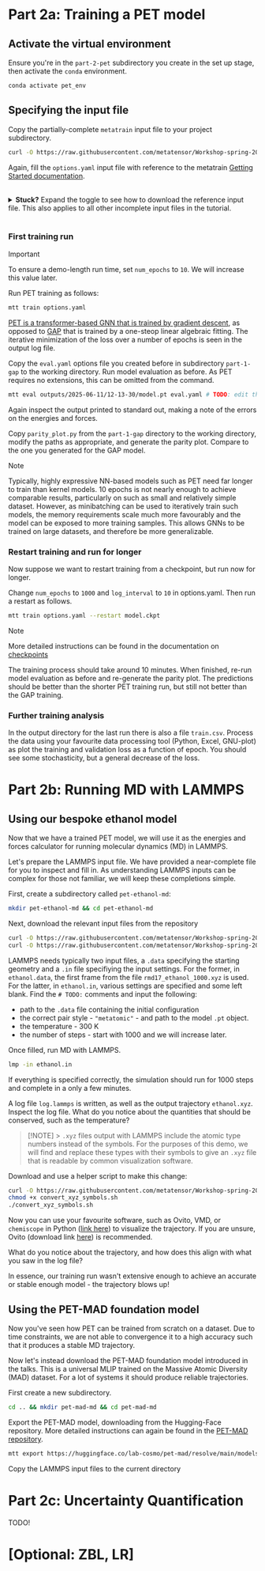 # Part 2a: Training a PET model

## Activate the virtual environment

Ensure you're in the `part-2-pet` subdirectory you create in the set up stage, then activate the `conda` environment.

```bash
conda activate pet_env
```

## Specifying the input file

Copy the partially-complete `metatrain` input file to your project subdirectory.

```bash
curl -O https://raw.githubusercontent.com/metatensor/Workshop-spring-2025/refs/heads/main/training-custom-models/part-2-pet/options.yaml
```

Again, fill the `options.yaml` input file with reference to the metatrain [Getting Started documentation](https://metatensor.github.io/metatrain/latest/getting-started/).

<br>
<details>
<summary><b>Stuck?</b> Expand the toggle to see how to download the reference input file. This also applies to all other incomplete input files in the tutorial.</summary>

```bash
curl -O https://raw.githubusercontent.com/metatensor/Workshop-spring-2025/refs/heads/main/training-custom-models/part-2-pet/options-complete.yaml
```

</details>
<br>

### First training run

> [!IMPORTANT]
> To ensure a demo-length run time, set `num_epochs` to `10`. We will increase this value later.

Run PET training as follows:

```bash
mtt train options.yaml
```

[PET is a transformer-based GNN that is trained by gradient descent](https://arxiv.org/abs/2305.19302v3), as opposed to [GAP](https://link.aps.org/doi/10.1103/PhysRevLett.104.136403) that is trained by a one-steop linear algebraic fitting. The iterative minimization of the loss over a number of epochs is seen in the output log file.

Copy the `eval.yaml` options file you created before in subdirectory `part-1-gap` to the working directory. Run model evaluation as before. As PET requires no extensions, this can be omitted from the command.

```bash
mtt eval outputs/2025-06-11/12-13-30/model.pt eval.yaml # TODO: edit the timestamped path
```

Again inspect the output printed to standard out, making a note of the errors on the energies and forces.

Copy `parity_plot.py` from the `part-1-gap` directory to the working directory, modify the paths as appropriate, and generate the parity plot. Compare to the one you generated for the GAP model.

> [!NOTE]
> Typically, highly expressive NN-based models such as PET need far longer to train than kernel models. 10 epochs is not nearly enough to achieve comparable results, particularly on such as small and relatively simple dataset. However, as minibatching can be used to iteratively train such models, the memory requirements scale much more favourably and the model can be exposed to more training samples. This allows GNNs to be trained on large datasets, and therefore be more generalizable.

### Restart training and run for longer

Now suppose we want to restart training from a checkpoint, but run now for longer.

Change `num_epochs` to `1000` and `log_interval` to `10` in options.yaml. Then run a restart as follows.

```bash
mtt train options.yaml --restart model.ckpt
```

> [!NOTE]
> More detailed instructions can be found in the documentation on [checkpoints](https://metatensor.github.io/metatrain/latest/getting-started/checkpoints.html)

The training process should take around 10 minutes. When finished, re-run model evaluation as before and re-generate the parity plot. The predictions should be better than the shorter PET training run, but still not better than the GAP training.

### Further training analysis

In the output directory for the last run there is also a file `train.csv`. Process the data using your favourite data processing tool (Python, Excel, GNU-plot) as plot the training and validation loss as a function of epoch. You should see some stochasticity, but a general decrease of the loss.

# Part 2b: Running MD with LAMMPS

## Using our bespoke ethanol model

Now that we have a trained PET model, we will use it as the energies and forces calculator for running molecular dynamics (MD) in LAMMPS.

Let's prepare the LAMMPS input file. We have provided a near-complete file for you to inspect and fill in. As understanding LAMMPS inputs can be complex for those not familiar, we will keep these completions simple.

First, create a subdirectory called `pet-ethanol-md`:

```bash
mkdir pet-ethanol-md && cd pet-ethanol-md
```

Next, download the relevant input files from the repository

```bash
curl -O https://raw.githubusercontent.com/metatensor/Workshop-spring-2025/refs/heads/main/training-custom-models/part-2-pet/ethanol.in
curl -O https://raw.githubusercontent.com/metatensor/Workshop-spring-2025/refs/heads/main/training-custom-models/part-2-pet/ethanol.data
```

LAMMPS needs typically two input files, a `.data` specifying the starting geometry and a `.in` file specifiying the input settings. For the former, in `ethanol.data`, the first frame from the file `rmd17_ethanol_1000.xyz` is used. For the latter, in `ethanol.in`, various settings are specified and some left blank. Find the `# TODO:` comments and input the following:

- path to the `.data` file containing the initial configuration
- the correct pair style - `"metatomic"` - and path to the model `.pt` object.
- the temperature - 300 K
- the number of steps - start with 1000 and we will increase later.

Once filled, run MD with LAMMPS.

```bash
lmp -in ethanol.in
```

If everything is specified correctly, the simulation should run for 1000 steps and complete in a only a few minutes.

A log file `log.lammps` is written, as well as the output trajectory `ethanol.xyz`. Inspect the log file. What do you notice about the quantities that should be conserved, such as the temperature?

> [!NOTE] > `.xyz` files output with LAMMPS include the atomic type numbers instead of the symbols. For the purposes of this demo, we will find and replace these types with their symbols to give an `.xyz` file that is readable by common visualization software.

Download and use a helper script to make this change:

```bash
curl -O https://raw.githubusercontent.com/metatensor/Workshop-spring-2025/refs/heads/main/training-custom-models/part-2-pet/convert_xyz_symbols.sh
chmod +x convert_xyz_symbols.sh
./convert_xyz_symbols.sh
```

Now you can use your favourite software, such as Ovito, VMD, or `chemiscope` in Python ([link here](https://chemiscope.org/)) to visualize the trajectory. If you are unsure, Ovito (download link [here](https://www.ovito.org/)) is recommended.

What do you notice about the trajectory, and how does this align with what you saw in the log file?

In essence, our training run wasn't extensive enough to achieve an accurate or stable enough model - the trajectory blows up!

## Using the PET-MAD foundation model

Now you've seen how PET can be trained from scratch on a dataset. Due to time constraints, we are not able to convergence it to a high accuracy such that it produces a stable MD trajectory.

Now let's instead download the PET-MAD foundation model introduced in the talks. This is a universal MLIP trained on the Massive Atomic Diversity (MAD) dataset. For a lot of systems it should produce reliable trajectories.

First create a new subdirectory.

```bash
cd .. && mkdir pet-mad-md && cd pet-mad-md
```

Export the PET-MAD model, downloading from the Hugging-Face repository. More detailed instructions can again be found in the [PET-MAD repository](https://github.com/lab-cosmo/pet-mad).

```bash
mtt export https://huggingface.co/lab-cosmo/pet-mad/resolve/main/models/pet-mad-latest.ckpt
```

Copy the LAMMPS input files to the current directory

# Part 2c: Uncertainty Quantification

TODO!

# [Optional: ZBL, LR]
